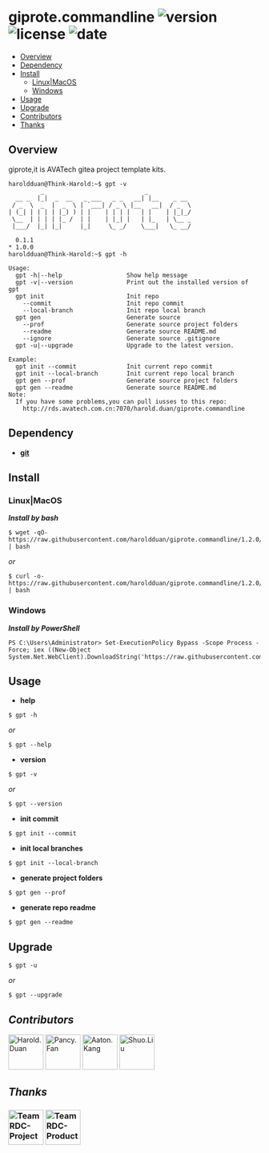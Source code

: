# giprote.commandline ![version](https://img.shields.io/badge/version-1.0.0-red.svg?cacheSeconds=2592000) ![license](https://img.shields.io/badge/license-Apache2.0-blue.svg) ![date](https://img.shields.io/date/1578499200.svg)

+ [Overview](#Overview)  
+ [Dependency](#Dependency)  
+ [Install](#Install)  
  - [Linux|MacOS](#Linux|MacOS)  
  - [Windows](#Windows)  
+ [Usage](#Usage)  
+ [Upgrade](#Upgrade)
+ [Contributors](#Contributors)  
+ [Thanks](#Thanks)  

## Overview  

giprote,it is AVATech gitea project template kits.

```
haroldduan@Think-Harold:~$ gpt -v
         _                            _
  __ _  |_|  _  __   _ ___   _ _   __| |__    _ __
 / _  \  _  |  _  \ | `___| / _ \ |__   __|  / _  \
| (_| | | | | |_) ) | |    | | | |   | |    | |_|_/
 \__  | | | | |_ /  | |    | |_| |   | |_   | \__ _
 |___/  |_| |_|     |_|     \_ _/    \___|   \_ __/

  0.1.1
* 1.0.0
haroldduan@Think-Harold:~$ gpt -h

Usage: 
  gpt -h|--help                  Show help message
  gpt -v|--version               Print out the installed version of gpt
  gpt init                       Init repo
    --commit                     Init repo commit
    --local-branch               Init repo local branch
  gpt gen                        Generate source
    --prof                       Generate source project folders
    --readme                     Generate source README.md
    --ignore                     Generate source .gitignore
  gpt -u|--upgrade               Upgrade to the latest version.

Example:
  gpt init --commit              Init current repo commit
  gpt init --local-branch        Init current repo local branch
  gpt gen --prof                 Generate source project folders
  gpt gen --readme               Generate source README.md
Note:
  If you have some problems,you can pull iusses to this repo:
    http://rds.avatech.com.cn:7070/harold.duan/giprote.commandline
```

## Dependency

+ **[git](https://git-scm.com/)**

## Install

### Linux|MacOS

***Install by bash***

```
$ wget -qO- https://raw.githubusercontent.com/haroldduan/giprote.commandline/1.2.0/install.sh | bash
```

*or*

```
$ curl -o- https://raw.githubusercontent.com/haroldduan/giprote.commandline/1.2.0/install.sh | bash
```

### Windows

***Install by PowerShell***

```
PS C:\Users\Administrator> Set-ExecutionPolicy Bypass -Scope Process -Force; iex ((New-Object System.Net.WebClient).DownloadString('https://raw.githubusercontent.com/haroldduan/giprote.commandline/1.2.0/install.ps1'))
```

## Usage

+ **help**

```
$ gpt -h
```

*or*

```
$ gpt --help
```

+ **version**

```
$ gpt -v
```

*or*

```
$ gpt --version
```

+ **init commit**

```
$ gpt init --commit
```

+ **init local branches**

```
$ gpt init --local-branch
```

+ **generate project folders**

```
$ gpt gen --prof
```

+ **generate repo readme**

```
$ gpt gen --readme
```

## Upgrade

```
$ gpt -u
```

*or*

```
$ gpt --upgrade
```

## ***Contributors***

<a href="http://rds.avatech.com.cn:7070/org/Product/members">
  <a href="http://rds.avatech.com.cn:7070/harold.duan"><img src="http://rds.avatech.com.cn:7070/user/avatar/harold.duan/290" width="70" alt="Harold.Duan" /></a>
  <a href="http://rds.avatech.com.cn:7070/pancy.fan"><img src="http://rds.avatech.com.cn:7070/user/avatar/pancy.fan/290" width="70" alt="Pancy.Fan" /></a>
  <a href="http://rds.avatech.com.cn:7070/aaton.kang"><img src="http://rds.avatech.com.cn:7070/user/avatar/aaton.kang/290" width="70" alt="Aaton.Kang" /></a>
  <a href="http://rds.avatech.com.cn:7070/shuo.liu"><img src="http://rds.avatech.com.cn:7070/user/avatar/shuo.liu/290" width="70" alt="Shuo.Liu" /></a>
</a>

## ***Thanks***

<h3 align="left">
  <a href="http://rds.avatech.com.cn:7070/Project"><img src="http://rds.avatech.com.cn:7070/user/avatar/Project/140" width="70" alt="Team RDC-Project" /></a>
  <a href="http://rds.avatech.com.cn:7070/Product"><img src="http://rds.avatech.com.cn:7070/user/avatar/Product/140" width="70" alt="Team RDC-Product" /></a>
</h3>